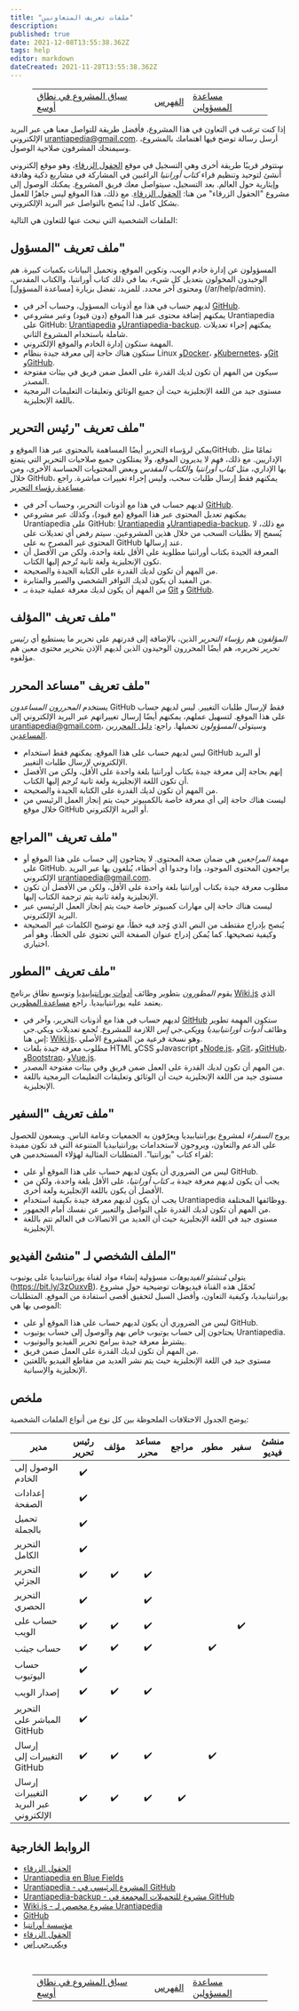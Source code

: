 ```yaml
---
title: "ملفات تعريف المتعاونين"
description: 
published: true
date: 2021-12-08T13:55:38.362Z
tags: help
editor: markdown
dateCreated: 2021-11-28T13:55:38.362Z
---
```


<figure class="table chapter-navigator">
  <table>
    <tbody>
      <tr>
        <td><a href="/ar/help/projects">سياق المشروع في نطاق أوسع</a></td>
        <td><a href="/ar/help">الفهرس</a></td>
        <td><a href="/ar/help/admin">مساعدة المسؤولين</a></td>
      </tr>
    </tbody>
  </table>
</figure>


إذا كنت ترغب في التعاون في هذا المشروع، فأفضل طريقة للتواصل معنا هي عبر البريد الإلكتروني urantiapedia@gmail.com. أرسل رسالة توضح فيها اهتمامك بالمشروع، وسيمنحك المشرفون صلاحية الوصول.

ستتوفر قريبًا طريقة أخرى وهي التسجيل في موقع [الحقول الزرقاء](https://blue-fields.netlify.app/)، وهو موقع إلكتروني أُنشئ لتوحيد وتنظيم قراء *كتاب أورانتيا* الراغبين في المشاركة في مشاريع ذكية وهادفة وإيثارية حول العالم. بعد التسجيل، سيتواصل معك فريق المشروع. يمكنك الوصول إلى مشروع "الحقول الزرقاء" من هنا: [الحقول الزرقاء](https://blue-fields.netlify.app/projects/292396532506821125). مع ذلك، هذا الموقع ليس جاهزًا للعمل بشكل كامل، لذا يُنصح بالتواصل عبر البريد الإلكتروني.

الملفات الشخصية التي نبحث عنها للتعاون هي التالية:

## ملف تعريف "المسؤول"

المسؤولون عن إدارة خادم الويب، وتكوين الموقع، وتحميل البيانات بكميات كبيرة. هم الوحيدون المخولون بتعديل كل شيء، بما في ذلك كتاب أورانتيا، والكتاب المقدس، ومحتوى آخر محدد. للمزيد، تفضل بزيارة [مساعدة المسؤول] (/ar/help/admin).

* لديهم حساب في هذا مع أذونات المسؤول، وحساب آخر في [GitHub](https://github.com/).
* يمكنهم إضافة محتوى عبر هذا الموقع (دون قيود) وعبر مشروعي Urantiapedia على GitHub: [Urantiapedia](https://github.com/JanHerca/urantiapedia) و[Urantiapedia-backup](https://github.com/JanHerca/urantiapedia-backup). يمكنهم إجراء تعديلات شاملة باستخدام المشروع الثاني.
* المهمة ستكون إدارة الخادم والموقع الإلكتروني.
* ستكون هناك حاجة إلى معرفة جيدة بنظام Linux و[Docker](https://www.docker.com/)، و[Kubernetes](https://en.wikipedia.org/wiki/Kubernetes)، و[Git](https://git-scm.com/) و[GitHub](https://github.com/).
* سيكون من المهم أن تكون لديك القدرة على العمل ضمن فريق في بيئات مفتوحة المصدر.
* مستوى جيد من اللغة الإنجليزية حيث أن جميع الوثائق وتعليقات التعليمات البرمجية باللغة الإنجليزية.

## ملف تعريف "رئيس التحرير"

يمكن لرؤساء التحرير أيضًا المساهمة بالمحتوى عبر هذا الموقع وGitHub، تمامًا مثل الإداريين. مع ذلك، فهم لا يديرون الموقع، ولا يمتلكون جميع صلاحيات التحرير التي يتمتع بها الإداري، مثل *كتاب أورانتيا* و*الكتاب المقدس* وبعض المحتويات الحساسة الأخرى، ومن خلال GitHub، يمكنهم فقط إرسال طلبات سحب، وليس إجراء تغييرات مباشرة. راجع [مساعدة رؤساء التحرير](/ar/help/github).

* لديهم حساب في هذا مع أذونات التحرير، وحساب آخر في [GitHub](https://github.com/).
* يمكنهم تعديل المحتوى عبر هذا الموقع (مع قيود)، وكذلك عبر مشروعي Urantiapedia على GitHub: [Urantiapedia](https://github.com/JanHerca/urantiapedia) و[Urantiapedia-backup](https://github.com/JanHerca/urantiapedia-backup). مع ذلك، لا يُسمح إلا بطلبات السحب من خلال هذين المشروعين. سيتم رفض أي تعديلات على المحتوى غير المصرح به على GitHub عند إرسالها.
* المعرفة الجيدة بكتاب أورانتيا مطلوبة على الأقل بلغة واحدة، ولكن من الأفضل أن تكون الإنجليزية ولغة ثانية تُرجم إليها الكتاب.
* من المهم أن تكون لديك القدرة على الكتابة الجيدة والصحيحة.
* من المفيد أن يكون لديك التوافر الشخصي والصبر والمثابرة.
* من المهم أن يكون لديك معرفة عملية جيدة بـ [Git](https://git-scm.com/) و [GitHub](https://github.com/).

## ملف تعريف "المؤلف"

*المؤلفون* هم *رؤساء التحرير* الذين، بالإضافة إلى قدرتهم على تحرير ما يستطيع أي *رئيس تحرير* تحريره، هم أيضًا المحررون الوحيدون الذين لديهم الإذن بتحرير محتوى معين هم مؤلفوه.

## ملف تعريف "مساعد المحرر"

يستخدم *المحررون المساعدون* ​​GitHub فقط لإرسال طلبات التغيير. ليس لديهم حساب على هذا الموقع. لتسهيل عملهم، يمكنهم أيضًا إرسال تغييراتهم عبر البريد الإلكتروني إلى urantiapedia@gmail.com، وسيتولى *المسؤولون* تحميلها. راجع: [دليل المحررين المساعدين](/en/help/github_assistant).

* ليس لديهم حساب على هذا الموقع. يمكنهم فقط استخدام GitHub أو البريد الإلكتروني لإرسال طلبات التغيير.
* إنهم بحاجة إلى معرفة جيدة بكتاب أورانتيا بلغة واحدة على الأقل، ولكن من الأفضل أن تكون اللغة الإنجليزية ولغة ثانية تُرجم إليها الكتاب.
* من المهم أن تكون لديك القدرة على الكتابة الجيدة والصحيحة.
* ليست هناك حاجة إلى أي معرفة خاصة بالكمبيوتر حيث يتم إنجاز العمل الرئيسي من خلال موقع GitHub أو البريد الإلكتروني.

## ملف تعريف "المراجع"

* مهمة *المراجعين* هي ضمان صحة المحتوى. لا يحتاجون إلى حساب على هذا الموقع أو على GitHub. يراجعون المحتوى الموجود، وإذا وجدوا أي أخطاء، يُبلغون بها عبر البريد الإلكتروني urantiapedia@gmail.com.
* مطلوب معرفة جيدة بكتاب أورانتيا بلغة واحدة على الأقل، ولكن من الأفضل أن تكون الإنجليزية ولغة ثانية يتم ترجمة الكتاب إليها.
* ليست هناك حاجة إلى مهارات كمبيوتر خاصة حيث يتم إنجاز العمل الرئيسي عبر البريد الإلكتروني.
* يُنصح بإدراج مقتطف من النص الذي وُجد فيه خطأ، مع توضيح الكلمات غير الصحيحة وكيفية تصحيحها. كما يُمكن إدراج عنوان الصفحة التي تحتوي على الخطأ، وهو أمر اختياري.

## ملف تعريف "المطور"

يقوم *المطورون* بتطوير وظائف [أدوات يورانتيابيديا](https://github.com/JanHerca/urantiapedia/tree/master/app) وتوسيع نطاق برنامج [Wiki.js](https://js.wiki/) الذي يعتمد عليه يورانتيابيديا. راجع [مساعدة المطورين](/en/help/devs).

* لديهم حساب في هذا مع أذونات التحرير، وآخر في [GitHub](https://github.com/)
ستكون المهمة تطوير وظائف *أدوات أورانتيابيديا* و*ويكي.جي إس* اللازمة للمشروع. تُجمع تعديلات ويكي.جي إس هنا: [Wiki.js](https://github.com/JanHerca/wiki)، وهو نسخة فرعية من المشروع الأصلي.
* مطلوب معرفة جيدة بلغات HTML وCSS وJavascript و[Node.js](https://nodejs.org/)، و[Git](https://git-scm.com/)، و[GitHub](https://github.com/)، و[Bootstrap](https://getbootstrap.com/)، و[Vue.js](https://vuejs.org/).
* من المهم أن تكون لديك القدرة على العمل ضمن فريق وفي بيئات مفتوحة المصدر.
* مستوى جيد من اللغة الإنجليزية حيث أن الوثائق وتعليقات التعليمات البرمجية باللغة الإنجليزية.

## ملف تعريف "السفير"

يروج *السفراء* لمشروع يورانتيابيديا ويعرّفون به الجمعيات وعامة الناس. ويسعون للحصول على الدعم والتعاون، ويروجون لاستخدامات يورانتيابيديا المتنوعة التي قد تكون مفيدة لقراء كتاب "يورانتيا". المتطلبات المثالية لهؤلاء المستخدمين هي:

* ليس من الضروري أن يكون لديهم حساب على هذا الموقع أو على GitHub.
* يجب أن يكون لديهم معرفة جيدة بـ _كتاب أورانتيا_، على الأقل بلغة واحدة، ولكن من الأفضل أن يكون باللغة الإنجليزية ولغة أخرى.
* يجب أن يكون لديهم معرفة جيدة بكيفية استخدام Urantiapedia ووظائفها المختلفة.
* من المهم أن تكون لديك القدرة على التواصل والتعبير عن نفسك أمام الجمهور.
* مستوى جيد في اللغة الإنجليزية حيث أن العديد من الاتصالات في العالم تتم باللغة الإنجليزية.

## الملف الشخصي لـ "منشئ الفيديو"

يتولى *مُنشئو الفيديوهات* مسؤولية إنشاء مواد لقناة يورانتيابيديا على يوتيوب (https://bit.ly/3zOuxvB). تُحمّل هذه القناة فيديوهات توضيحية حول مشروع يورانتيابيديا، وكيفية التعاون، وأفضل السبل لتحقيق أقصى استفادة من الموقع. المتطلبات الموصى بها هي:

* ليس من الضروري أن يكون لديهم حساب على هذا الموقع أو على GitHub.
* يحتاجون إلى حساب يوتيوب خاص بهم والوصول إلى حساب يوتيوب Urantiapedia.
* يشترط معرفة جيدة ببرامج تحرير الفيديو واليوتيوب.
* من المهم أن تكون لديك القدرة على العمل ضمن فريق.
* مستوى جيد في اللغة الإنجليزية حيث يتم نشر العديد من مقاطع الفيديو باللغتين الإنجليزية والإسبانية.

## ملخص

يوضح الجدول الاختلافات الملحوظة بين كل نوع من أنواع الملفات الشخصية:

<div class="urantiapedia-table-wrapper">

| مدير | رئيس تحرير | مؤلف | مساعد محرر | مراجع | مطور | سفير | منشئ فيديو |
--- | :---: | :---: | :---: | :---: | :---: | :---: | :---: |
الوصول إلى الخادم | :heavy_check_mark: | | | | | | | |
إعدادات الصفحة | :heavy_check_mark: | | | | | | | | |
تحميل بالجملة | :heavy_check_mark: | | | | | | | |
التحرير الكامل | :heavy_check_mark: | | | | | | | |
التحرير الجزئي | :heavy_check_mark: | :heavy_check_mark: | :heavy_check_mark: | | | | | |
التحرير الحصري | :heavy_check_mark: | | :heavy_check_mark: | | | | | |
حساب على الويب | :heavy_check_mark: | :heavy_check_mark: | :heavy_check_mark: | | | :heavy_check_mark: | | |
حساب جيثب | :heavy_check_mark: | :heavy_check_mark: | :heavy_check_mark: | | :heavy_check_mark: | | |
حساب اليوتيوب | :heavy_check_mark: | | | | | | | :heavy_check_mark: |
إصدار الويب | :heavy_check_mark: | :heavy_check_mark: | :heavy_check_mark: | | | | | |
التحرير المباشر على GitHub | :heavy_check_mark: | | | | | | | |
إرسال التغييرات إلى GitHub | :heavy_check_mark: | :heavy_check_mark: | :heavy_check_mark: | | :heavy_check_mark: | | |
إرسال التغييرات عبر البريد الإلكتروني | :heavy_check_mark: | :heavy_check_mark: | :heavy_check_mark: | :heavy_check_mark: | | | |

## الروابط الخارجية

- [الحقول الزرقاء](https://blue-fields.netlify.app/)
- [Urantiapedia en Blue Fields](https://blue-fields.netlify.app/projects/292396532506821125)
- [Urantiapedia - المشروع الرئيسي في GitHub](https://github.com/JanHerca/urantiapedia)
- [Urantiapedia-backup - مشروع للتحميلات المجمعة في GitHub](https://github.com/JanHerca/urantiapedia-backup)
- [Wiki.js - مشروع مخصص لـ Urantiapedia](https://github.com/JanHerca/wiki)
- [GitHub](https://github.com/)
- [مؤسسة أورانتيا](https://www.urantia.org/)
- [الحقول الزرقاء](https://blue-fields.netlify.app/)
- [ويكي.جي إس](https://js.wiki/)

<br>

<figure class="table chapter-navigator">
  <table>
    <tbody>
      <tr>
        <td><a href="/ar/help/projects">سياق المشروع في نطاق أوسع</a></td>
        <td><a href="/ar/help">الفهرس</a></td>
        <td><a href="/ar/help/admin">مساعدة المسؤولين</a></td>
      </tr>
    </tbody>
  </table>
</figure>